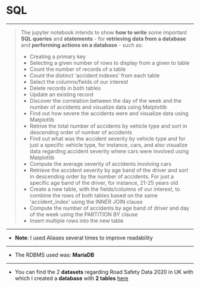# SQL
- - - 
> The jupyter notebook intends to show **how to write** some important **SQL queries** and **statements** - for **retrieving data from a database** and **performing actions on a database** - such as: 
> - Creating a primary key
> - Selecting a given number of rows to display from a given to table 
> - Count the number of records of a table
> - Count the distinct 'accident indexes' from each table
> - Select the columns/fields of our interest
> - Delete records in both tables
> - Update an existing record
> - Discover the correlation between the day of the week and the number of accidents and visualize data using Matplotlib
> - Find out how severe the accidents were and visualize data using Matplotlib
> - Retrive the total number of accidents by vehicle type and sort in descending order of number of accidents
> - Find out what was the accident severity by vehicle type and for just a specific vehicle type, for instance, cars, and also visualize data regarding accident severity where cars were involved using Matplotlib
> - Compute the average severity of accidents involving cars
> - Retrieve the accident severity by age band of the driver and sort in descending order by the number of accidents. For just a specific age band of the driver, for instance, 21-25 years old
> - Create a new table, with the fields/columns of our interest, to combine the rows of both tables based on the same 'accident_index' using the INNER JOIN clause
> - Compute the number of accidents by age band of driver and day of the week using the PARTITION BY clause
> - Insert multiple rows into the new table
- - - 
- **Note**: I used Aliases several times to improve readability 
- - - 
- The RDBMS used was: **MariaDB**
- - - - 
- You can find the 2 **datasets** regarding Road Safety Data 2020 in UK with which I created a **database** with **2 tables** [here](https://data.gov.uk/dataset/cb7ae6f0-4be6-4935-9277-47e5ce24a11f/road-safety-data)
